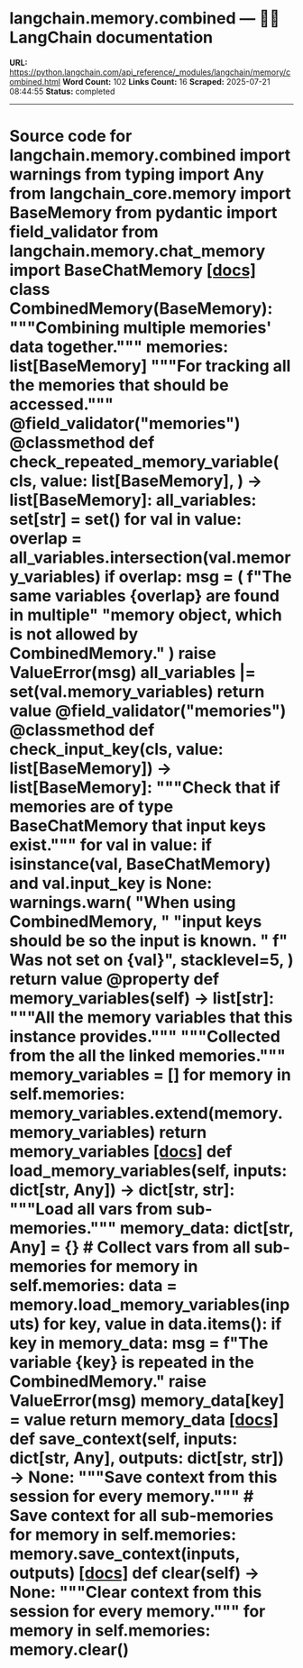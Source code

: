 # langchain.memory.combined — 🦜🔗 LangChain  documentation

**URL:** https://python.langchain.com/api_reference/_modules/langchain/memory/combined.html
**Word Count:** 102
**Links Count:** 16
**Scraped:** 2025-07-21 08:44:55
**Status:** completed

---

# Source code for langchain.memory.combined               import warnings     from typing import Any          from langchain_core.memory import BaseMemory     from pydantic import field_validator          from langchain.memory.chat_memory import BaseChatMemory                              [[docs]](https://python.langchain.com/api_reference/langchain/memory/langchain.memory.combined.CombinedMemory.html#langchain.memory.combined.CombinedMemory)     class CombinedMemory(BaseMemory):         """Combining multiple memories' data together."""              memories: list[BaseMemory]         """For tracking all the memories that should be accessed."""              @field_validator("memories")         @classmethod         def check_repeated_memory_variable(             cls,             value: list[BaseMemory],         ) -> list[BaseMemory]:             all_variables: set[str] = set()             for val in value:                 overlap = all_variables.intersection(val.memory_variables)                 if overlap:                     msg = (                         f"The same variables {overlap} are found in multiple"                         "memory object, which is not allowed by CombinedMemory."                     )                     raise ValueError(msg)                 all_variables |= set(val.memory_variables)                  return value              @field_validator("memories")         @classmethod         def check_input_key(cls, value: list[BaseMemory]) -> list[BaseMemory]:             """Check that if memories are of type BaseChatMemory that input keys exist."""             for val in value:                 if isinstance(val, BaseChatMemory) and val.input_key is None:                     warnings.warn(                         "When using CombinedMemory, "                         "input keys should be so the input is known. "                         f" Was not set on {val}",                         stacklevel=5,                     )             return value              @property         def memory_variables(self) -> list[str]:             """All the memory variables that this instance provides."""             """Collected from the all the linked memories."""                  memory_variables = []                  for memory in self.memories:                 memory_variables.extend(memory.memory_variables)                  return memory_variables                         [[docs]](https://python.langchain.com/api_reference/langchain/memory/langchain.memory.combined.CombinedMemory.html#langchain.memory.combined.CombinedMemory.load_memory_variables)         def load_memory_variables(self, inputs: dict[str, Any]) -> dict[str, str]:             """Load all vars from sub-memories."""             memory_data: dict[str, Any] = {}                  # Collect vars from all sub-memories             for memory in self.memories:                 data = memory.load_memory_variables(inputs)                 for key, value in data.items():                     if key in memory_data:                         msg = f"The variable {key} is repeated in the CombinedMemory."                         raise ValueError(msg)                     memory_data[key] = value                  return memory_data                                        [[docs]](https://python.langchain.com/api_reference/langchain/memory/langchain.memory.combined.CombinedMemory.html#langchain.memory.combined.CombinedMemory.save_context)         def save_context(self, inputs: dict[str, Any], outputs: dict[str, str]) -> None:             """Save context from this session for every memory."""             # Save context for all sub-memories             for memory in self.memories:                 memory.save_context(inputs, outputs)                                        [[docs]](https://python.langchain.com/api_reference/langchain/memory/langchain.memory.combined.CombinedMemory.html#langchain.memory.combined.CombinedMemory.clear)         def clear(self) -> None:             """Clear context from this session for every memory."""             for memory in self.memories:                 memory.clear()